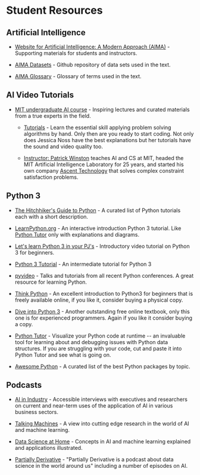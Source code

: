 # Student Resources

## Artificial Intelligence

* [Website for Artificial Intelligence: A Modern Approach (AIMA)](http://aima.cs.berkeley.edu/) - Supporting materials for students and instructors.

* [AIMA Datasets](https://github.com/aimacode/aima-data) - Github repository of data sets used in the text.

* [AIMA Glossary](https://github.com/aimacode/aima-glossary) - Glossary of terms used in the text.

## AI Video Tutorials

* [MIT undergraduate AI course](https://ocw.mit.edu/courses/electrical-engineering-and-computer-science/6-034-artificial-intelligence-fall-2010/) - Inspiring lectures and curated materials from a true experts in the field.

  * [Tutorials](https://www.youtube.com/playlist?list=PLxymR0ZPfMmV-vGtvhvTeWHIcnh-bTjDI) - Learn the essential skill applying problem solving algorithms by hand.  Only then are you ready to start coding.  Not only does Jessica Noss have the best explanations but her tutorials have the sound and video quality too. 
  
  * [Instructor: Patrick Winston](https://people.csail.mit.edu/phw/) teaches AI and CS at MIT, headed the MIT Artificial Intelligence Laboratory for 25 years, and started his own company [Ascent Technology](http://www.ascent.com/) that solves complex constraint satisfaction problems.

## Python 3

* [The Hitchhiker's Guide to Python](http://docs.python-guide.org/en/latest/intro/learning/) - A curated list of Python tutorials each with a short description.

* [LearnPython.org](https://www.learnpython.org/) - An interactive introduction Python 3 tutorial.  Like [Python Tutor](http://pythontutor.com/) only with explanations and diagrams.

* [Let's learn Python 3 in your PJ's](https://youtu.be/7t_Zjh1pXgY) - Introductory video tutorial on Python 3 for beginners.

* [Python 3 Tutorial](https://www.python-course.eu/python3_course.php) - An intermediate tutorial for Python 3

* [pyvideo](http://pyvideo.org/) - Talks and tutorials from all recent Python conferences. A great resource for learning Python.

* [Think Python](http://greenteapress.com/wp/think-python-2e/) - An excellent introduction to Python3 for beginners that is freely available online, if you like it, consider buying a physical copy.

* [Dive into Python 3](http://www.diveintopython3.net/) - Another outstanding free online textbook, only this one is for experienced programmers. Again if you like it consider buying a copy.

* [Python Tutor](http://pythontutor.com/) - Visualize your Python code at runtime -- an invaluable tool for learning about and debugging issues with Python data structures.  If you are struggling with your code, cut and paste it into Python Tutor and see what is going on.

* [Awesome Python](https://github.com/vinta/awesome-python) - A curated list of the best Python packages by topic.

## Podcasts

* [AI in Industry](https://emerj.com/ai-podcast-interviews/) - Accessible interviews with executives and researchers on current and near-term uses of the application of AI in various business sectors.

* [Talking Machines](https://www.thetalkingmachines.com/) - A view into cutting edge research in the world of AI and machine learning.  

* [Data Science at Home](https://podcast.datascienceathome.com/) - Concepts in AI and machine learning explained and applications illustrated.

* [Partially Derivative](http://partiallyderivative.com/) - "Partially Derivative is a podcast about data science in the world around us" including a number of episodes on AI.
